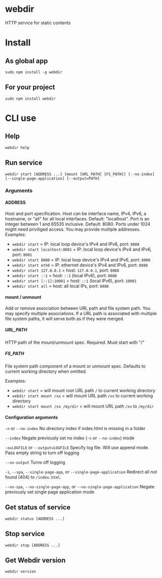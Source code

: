 webdir
======

HTTP service for static contents

# Install
## As global app
`sudo npm install -g webdir`

## For your project
`sudo npm install webdir`

# CLI use
## Help
`webdir help`

## Run service
`webdir start [ADDRESS ...] [mount [URL_PATH] [FS_PATH]] [--no-index] [--single-page-application] [--output=PATH]`

### Arguments

#### ADDRESS
Host and port specification.
Host can be interface name, IPv4, IPv6, a hostname, or "all" for all local interfaces. Default: "localhost".
Port is an integer between 1 and 65535 inclusive. Default: 8080. Ports under 1024 might need priviliged access.
You may provide multiple addresses.
Examples:
- `webdir start` = IP: local loop device's IPv4 and IPv6, port: `8080`
- `webdir start localhost:8001` = IP: local loop device's IPv4 and IPv6, port: `8001`
- `webdir start 8000` = IP: local loop device's IPv4 and IPv6, port: `8000`
- `webdir start eth0` = IP: ethernet device's IPv4 and IPv6, port: `8080`
- `webdir start 127.0.0.1` = host: `127.0.0.1`, port: `8080`
- `webdir start ::1` = host: `::1` (local IPv6), port: `8080`
- `webdir start [::1]:10001` = host: `::1` (local IPv6), port: `10001`
- `webdir start all` = host: all local IPs, port: `8080`

#### mount / unmount
Add or remove association between URL path and file system path.
You may specify multiple associations.
If a URL path is associated with multiple file system paths, it will serve both as if they were merged.

##### URL_PATH
HTTP path of the mount/unmount spec. Required. Must start with "/"

##### FS_PATH
File system path component of a mount or unmount spec. Defaults to current working directory when omitted.

Examples:
- `webdir start` = will mount root URL path `/` to current working directory
- `webdir start mount /xx` = will mount URL path `/xx` to current working directory
- `webdir start mount /xx /my/dir` = will mount URL path `/xx` to `/my/dir`

#### Configuration arguments
`-n` or `--no-index`
No directory index if index.html is missing in a folder

`--index`
Negate previously set no index (`-n` or `--no-index`) mode

`-o=LOGFILE` or `--output=LOGFILE`
Specify log file. Will use append mode. Pass empty string to turn off logging

`--no-output`
Turns off logging

`-s`, `--spa`, `--single-page-app`, or `--single-page-application`
Redirect all not found (404) to `/index.html`.

`--no-spa`, `--no-single-page-app`, or `--no-single-page-application`
Negate previously set single page application mode

## Get status of service
`webdir status [ADDRESS ...]`

## Stop service
`webdir stop [ADDRESS ...]`

## Get Webdir version
`webdir version`

